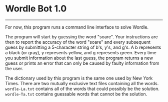 # Wordle Bot 1.0

---

For now, this program runs a command line interface to solve Wordle.

The program will start by guessing the word "soare". Your instructions
are then to report the accuracy of the word "soare" and every subsequent guess
by submitting a 5-character string of b's, y's, and g's. A b represents a black
(or gray), y represents yellow, and g represents green. Every time you submit
information about the last guess, the program returns a new guess or prints
an error that can only be caused by faulty information from the user.

The dictionary used by this program is the same one used by New York Times.
There are two mutually exclusive text files containing all the words.
`wordle-La.txt` contains all of the words that could possibly be the solution.
`wordle-Ta.txt` contains guessable words that cannot be the solution.